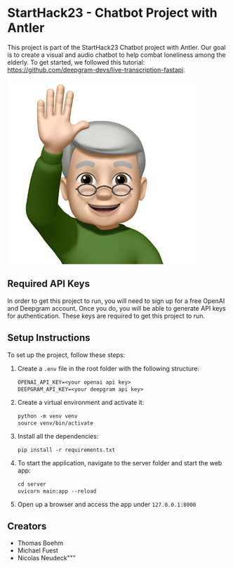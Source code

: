 # StartHack23 - Chatbot Project with Antler

This project is part of the StartHack23 Chatbot project with Antler. Our goal is to create a visual and audio chatbot to help combat loneliness among the elderly. To get started, we followed this tutorial: https://github.com/deepgram-devs/live-transcription-fastapi.

![face.png](face.png)

## Required API Keys
In order to get this project to run, you will need to sign up for a free OpenAI and Deepgram account. Once you do, you will be able to generate API keys for authentication. These keys are required to get this project to run.

## Setup Instructions

To set up the project, follow these steps:

1. Create a `.env` file in the root folder with the following structure:

    ```
    OPENAI_API_KEY=<your openai api key>
    DEEPGRAM_API_KEY=<your deepgram api key>
    ```

2. Create a virtual environment and activate it:

    ```
    python -m venv venv
    source venv/bin/activate
    ```

3. Install all the dependencies:

    ```
    pip install -r requirements.txt
    ```

4. To start the application, navigate to the server folder and start the web app:

    ```
    cd server
    uvicorn main:app --reload
    ```

5. Open up a browser and access the app under `127.0.0.1:8000`


## Creators

- Thomas Boehm
- Michael Fuest
- Nicolas Neudeck"""